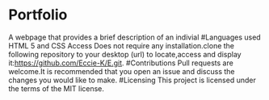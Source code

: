 # Portfolio
A webpage that provides a brief description of an indivial
#Languages used
HTML 5 and CSS
Access
Does not require any installation.clone the following repository to your desktop (url) to locate,access and display it:https://github.com/Eccie-K/E.git.
#Contributions
Pull requests are welcome.It is recommended that you open an issue and discuss the changes you would like to make.
#Licensing
This project is licensed under the terms of the MIT license.
